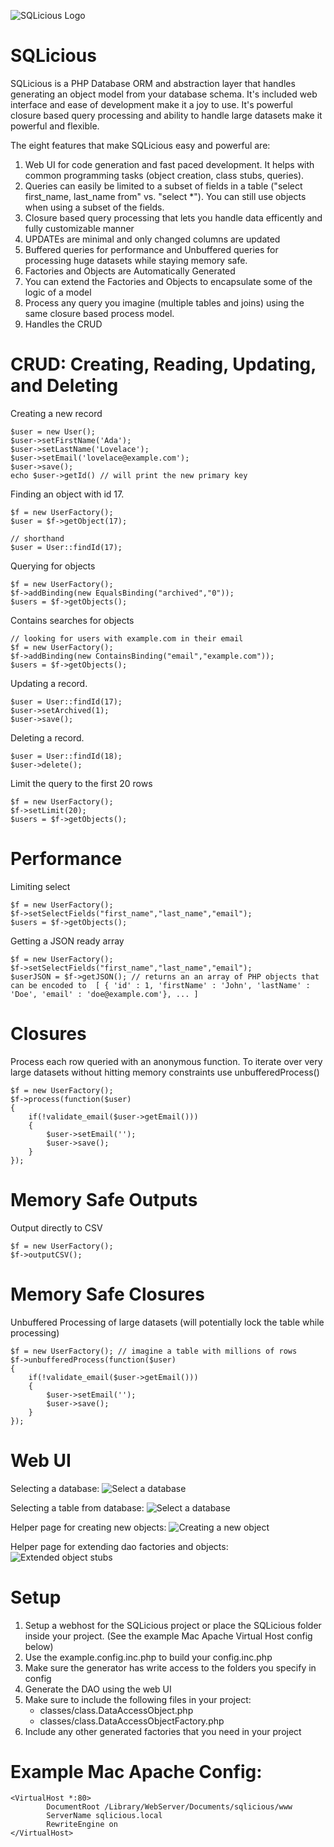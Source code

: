 ![SQLicious Logo](http://static.andrewcassell.com/github/sqlicious/SQLicious.png)

SQLicious
=============

SQLicious is a PHP Database ORM and abstraction layer that handles generating
an object model from your database schema. It's included web interface and ease of 
development make it a joy to use. It's powerful closure based query processing and 
ability to handle large datasets make it powerful and flexible.

The eight features that make SQLicious easy and powerful are:

1. Web UI for code generation and fast paced development. It helps with common programming tasks (object creation, class stubs, queries).
1. Queries can easily be limited to a subset of fields in a table ("select first_name, last_name from" vs. "select *"). You can still use objects when using a subset of the fields.
1. Closure based query processing that lets you handle data efficently and fully customizable manner
1. UPDATEs are minimal and only changed columns are updated
1. Buffered queries for performance and Unbuffered queries for processing huge datasets while staying memory safe.
1. Factories and Objects are Automatically Generated
1. You can extend the Factories and Objects to encapsulate some of the logic of a model
1. Process any query you imagine (multiple tables and joins) using the same closure based process model.
1. Handles the CRUD



CRUD: Creating, Reading, Updating, and Deleting
==============

Creating a new record
	
	$user = new User();
	$user->setFirstName('Ada');
	$user->setLastName('Lovelace');
	$user->setEmail('lovelace@example.com');
	$user->save();
	echo $user->getId() // will print the new primary key
	
Finding an object with id 17.
	
	$f = new UserFactory();
	$user = $f->getObject(17);
	
	// shorthand
	$user = User::findId(17);

Querying for objects
	
	$f = new UserFactory();
	$f->addBinding(new EqualsBinding("archived","0"));
	$users = $f->getObjects();
	
Contains searches for objects
	
	// looking for users with example.com in their email
	$f = new UserFactory();
	$f->addBinding(new ContainsBinding("email","example.com"));
	$users = $f->getObjects();
	
Updating a record.
	
	$user = User::findId(17);
	$user->setArchived(1);
	$user->save();
	
Deleting a record.
	
	$user = User::findId(18);
	$user->delete();
	
Limit the query to the first 20 rows
	
	$f = new UserFactory();
	$f->setLimit(20);
	$users = $f->getObjects();
	

Performance
=============
Limiting select
	
	$f = new UserFactory();
	$f->setSelectFields("first_name","last_name","email");
	$users = $f->getObjects();
	
Getting a JSON ready array
	
	$f = new UserFactory();
	$f->setSelectFields("first_name","last_name","email");
	$userJSON = $f->getJSON(); // returns an an array of PHP objects that can be encoded to  [ { 'id' : 1, 'firstName' : 'John', 'lastName' : 'Doe', 'email' : 'doe@example.com'}, ... ]
	

Closures
============
Process each row queried with an anonymous function. To iterate over very large datasets without hitting memory constraints use unbufferedProcess()
	
	$f = new UserFactory();
	$f->process(function($user)
	{
		if(!validate_email($user->getEmail()))
		{
			$user->setEmail('');
			$user->save();
		}
	});

Memory Safe Outputs
============	
Output directly to CSV
	
	$f = new UserFactory();
	$f->outputCSV();

Memory Safe Closures
============
	
Unbuffered Processing of large datasets	(will potentially lock the table while processing)
	
	$f = new UserFactory(); // imagine a table with millions of rows
	$f->unbufferedProcess(function($user)
	{
		if(!validate_email($user->getEmail()))
		{
			$user->setEmail('');
			$user->save();
		}
	});
	

Web UI
===========

Selecting a database:
![Select a database](http://static.andrewcassell.com/github/sqlicious/select_a_db.png)


Selecting a table from database:
![Select a database](http://static.andrewcassell.com/github/sqlicious/select_a_table.png)

Helper page for creating new objects:
![Creating a new object](http://static.andrewcassell.com/github/sqlicious/new_object_creation.png)

Helper page for extending dao factories and objects:
![Extended object stubs](http://static.andrewcassell.com/github/sqlicious/extended_dao_object_stub.png)



Setup
=============

1. Setup a webhost for the SQLicious project or place the SQLicious folder inside your project. (See the example Mac Apache Virtual Host config below)
2. Use the example.config.inc.php to build your config.inc.php
3. Make sure the generator has write access to the folders you specify in config
4. Generate the DAO using the web UI
5. Make sure to include the following files in your project:
	* classes/class.DataAccessObject.php
	* classes/class.DataAccessObjectFactory.php
6. Include any other generated factories that you need in your project



Example Mac Apache Config:
=============
	<VirtualHost *:80>
	        DocumentRoot /Library/WebServer/Documents/sqlicious/www
	        ServerName sqlicious.local
	        RewriteEngine on
	</VirtualHost>
